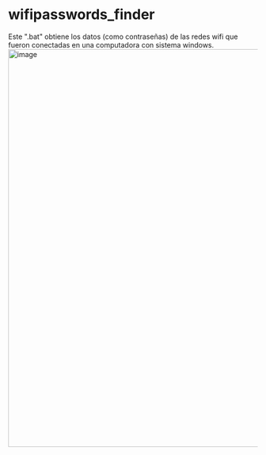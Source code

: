 # wifipasswords_finder
Este ".bat" obtiene los datos (como contraseñas) de las redes wifi que fueron conectadas en una computadora con sistema windows.
<img width="803" alt="image" src="https://github.com/daWoV/wifipasswords/assets/111296280/b27711b5-46d7-4ec3-9105-69822c340854">
